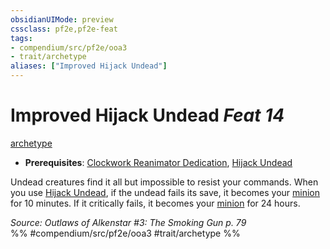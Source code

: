 ```yaml
---
obsidianUIMode: preview
cssclass: pf2e,pf2e-feat
tags:
- compendium/src/pf2e/ooa3
- trait/archetype
aliases: ["Improved Hijack Undead"]
---
```

# Improved Hijack Undead  *Feat 14*  
[archetype](../../Rules/traits/archetype.md)  

- **Prerequisites**: [Clockwork Reanimator Dedication](clockwork-reanimator-dedication-ooa3.md), [Hijack Undead](hijack-undead-ooa3.md)

Undead creatures find it all but impossible to resist your commands. When you use [Hijack Undead](hijack-undead-ooa3.md), if the undead fails its save, it becomes your [minion](../../Rules/traits/minion.md) for 10 minutes. If it critically fails, it becomes your [minion](../../Rules/traits/minion.md) for 24 hours.

*Source: Outlaws of Alkenstar #3: The Smoking Gun p. 79*  
%% #compendium/src/pf2e/ooa3 #trait/archetype %%